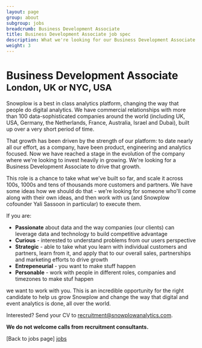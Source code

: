 ```yaml
---
layout: page
group: about
subgroup: jobs
breadcrumb: Business Development Associate
title: Business Development Associate job spec
description: What we're looking for our Business Development Associate
weight: 3
---
```


<h1>Business Development Associate <small>London, UK or NYC, USA</small></h1>

Snowplow is a best in class analytics platform, changing the way that people do digital analytics. We have commercial relationships with more than 100 data-sophisticated companies around the world (including UK, USA, Germany, the Netherlands, France, Australia, Israel and Dubai), built up over a very short period of time.

That growth has been driven by the strength of our platform: to date nearly all our effort, as a company, have been product, engineering and analytics focused. Now we have reached a stage in the evolution of the company where we're looking to invest heavily in growing. We're looking for a Business Development Associate to drive that growth.

This role is a chance to take what we've built so far, and scale it across 100s, 1000s and tens of thousands more customers and partners. We have some ideas how we should do that - we're looking for someone who'll come along with their own ideas, and then work with us (and Snowplow cofounder Yali Sassoon in particular) to execute them.

If you are:

* **Passionate** about data and the way companies (our clients) can leverage data and technology to build competitive advantage
* **Curious** - interested to understand problems from our users perspective
* **Strategic** - able to take what you learn with individual customers and partners, learn from it, and apply that to our overall sales, partnerships and marketing efforts to drive growth
* **Entrepeneurial** - you want to make stuff happen
* **Personable** - work with people in different roles, companies and timezones to make stuf happen

we want to work with you. This is an incredible opportunity for the right candidate to help us grow Snowplow and change the way that digital and event analytics is done, all over the world.

Interested? Send your CV to recruitment@snowplowanalytics.com.

<strong>We do not welcome calls from recruitment consultants.</strong>

[Back to jobs page] [jobs]

[jobs]: /about/jobs.html